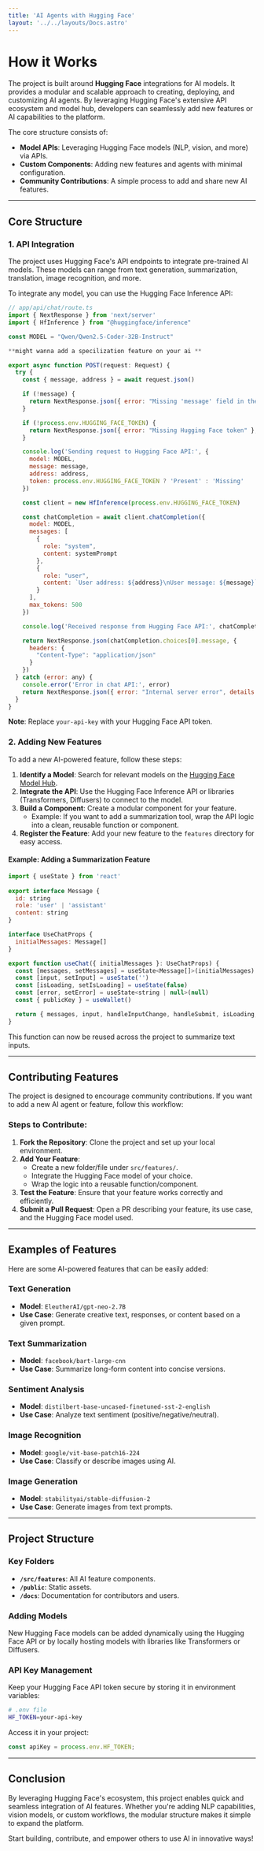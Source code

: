 ```yaml
---
title: 'AI Agents with Hugging Face'
layout: '../../layouts/Docs.astro'
---
```


# How it Works

The project is built around **Hugging Face** integrations for AI models. It provides a modular and scalable approach to creating, deploying, and customizing AI agents. By leveraging Hugging Face's extensive API ecosystem and model hub, developers can seamlessly add new features or AI capabilities to the platform.

The core structure consists of:
- **Model APIs**: Leveraging Hugging Face models (NLP, vision, and more) via APIs.
- **Custom Components**: Adding new features and agents with minimal configuration.
- **Community Contributions**: A simple process to add and share new AI features.

---

## Core Structure

### 1. API Integration

The project uses Hugging Face's API endpoints to integrate pre-trained AI models. These models can range from text generation, summarization, translation, image recognition, and more.

To integrate any model, you can use the Hugging Face Inference API:

```javascript
// app/api/chat/route.ts
import { NextResponse } from 'next/server'
import { HfInference } from "@huggingface/inference"

const MODEL = "Qwen/Qwen2.5-Coder-32B-Instruct"

**might wanna add a specilization feature on your ai **

export async function POST(request: Request) {
  try {
    const { message, address } = await request.json()

    if (!message) {
      return NextResponse.json({ error: "Missing 'message' field in the request body" }, { status: 400 })
    }

    if (!process.env.HUGGING_FACE_TOKEN) {
      return NextResponse.json({ error: "Missing Hugging Face token" }, { status: 500 })
    }

    console.log('Sending request to Hugging Face API:', {
      model: MODEL,
      message: message,
      address: address,
      token: process.env.HUGGING_FACE_TOKEN ? 'Present' : 'Missing'
    })

    const client = new HfInference(process.env.HUGGING_FACE_TOKEN)

    const chatCompletion = await client.chatCompletion({
      model: MODEL,
      messages: [
        {
          role: "system",
          content: systemPrompt
        },
        {
          role: "user",
          content: `User address: ${address}\nUser message: ${message}`
        }
      ],
      max_tokens: 500
    })

    console.log('Received response from Hugging Face API:', chatCompletion)

    return NextResponse.json(chatCompletion.choices[0].message, {
      headers: {
        "Content-Type": "application/json"
      }
    })
  } catch (error: any) {
    console.error('Error in chat API:', error)
    return NextResponse.json({ error: "Internal server error", details: error.message }, { status: 500 })
  }
}
```

**Note**: Replace `your-api-key` with your Hugging Face API token.

### 2. Adding New Features

To add a new AI-powered feature, follow these steps:

1. **Identify a Model**: Search for relevant models on the [Hugging Face Model Hub](https://huggingface.co/models).
2. **Integrate the API**: Use the Hugging Face Inference API or libraries (Transformers, Diffusers) to connect to the model.
3. **Build a Component**: Create a modular component for your feature.
   - Example: If you want to add a summarization tool, wrap the API logic into a clean, reusable function or component.
4. **Register the Feature**: Add your new feature to the `features` directory for easy access.

#### Example: Adding a Summarization Feature

```javascript
import { useState } from 'react'
 
export interface Message {
  id: string
  role: 'user' | 'assistant'
  content: string
}

interface UseChatProps {
  initialMessages: Message[]
}

export function useChat({ initialMessages }: UseChatProps) {
  const [messages, setMessages] = useState<Message[]>(initialMessages)
  const [input, setInput] = useState('')
  const [isLoading, setIsLoading] = useState(false)
  const [error, setError] = useState<string | null>(null)
  const { publicKey } = useWallet()

  return { messages, input, handleInputChange, handleSubmit, isLoading, error }
}

```

This function can now be reused across the project to summarize text inputs.

---

## Contributing Features

The project is designed to encourage community contributions. If you want to add a new AI agent or feature, follow this workflow:

### Steps to Contribute:

1. **Fork the Repository**: Clone the project and set up your local environment.
2. **Add Your Feature**:
   - Create a new folder/file under `src/features/`.
   - Integrate the Hugging Face model of your choice.
   - Wrap the logic into a reusable function/component.
3. **Test the Feature**: Ensure that your feature works correctly and efficiently.
4. **Submit a Pull Request**: Open a PR describing your feature, its use case, and the Hugging Face model used.

---

## Examples of Features

Here are some AI-powered features that can be easily added:

### Text Generation
- **Model**: `EleutherAI/gpt-neo-2.7B`
- **Use Case**: Generate creative text, responses, or content based on a given prompt.

### Text Summarization
- **Model**: `facebook/bart-large-cnn`
- **Use Case**: Summarize long-form content into concise versions.

### Sentiment Analysis
- **Model**: `distilbert-base-uncased-finetuned-sst-2-english`
- **Use Case**: Analyze text sentiment (positive/negative/neutral).

### Image Recognition
- **Model**: `google/vit-base-patch16-224`
- **Use Case**: Classify or describe images using AI.

### Image Generation
- **Model**: `stabilityai/stable-diffusion-2`
- **Use Case**: Generate images from text prompts.

---

## Project Structure

### Key Folders

- **`/src/features`**: All AI feature components.
- **`/public`**: Static assets.
- **`/docs`**: Documentation for contributors and users.

### Adding Models

New Hugging Face models can be added dynamically using the Hugging Face API or by locally hosting models with libraries like Transformers or Diffusers.

### API Key Management

Keep your Hugging Face API token secure by storing it in environment variables:

```bash
# .env file
HF_TOKEN=your-api-key
```

Access it in your project:

```javascript
const apiKey = process.env.HF_TOKEN;
```

---

## Conclusion

By leveraging Hugging Face's ecosystem, this project enables quick and seamless integration of AI features. Whether you're adding NLP capabilities, vision models, or custom workflows, the modular structure makes it simple to expand the platform.

Start building, contribute, and empower others to use AI in innovative ways!
